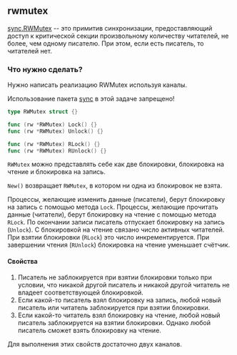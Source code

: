 ## rwmutex

[sync.RWMutex](https://golang.org/pkg/sync/#RWMutex) -- это примитив синхронизации,
предоставляющий доступ к критической секции произвольному количеству читателей,
не более, чем одному писателю. При этом, если есть писатель, то читателей нет.

### Что нужно сделать?

Нужно написать реализацию RWMutex используя каналы.

Использование пакета [sync](https://golang.org/pkg/sync) в этой задаче запрещено!

```go
type RWMutex struct {}

func (rw *RWMutex) Lock() {}
func (rw *RWMutex) Unlock() {}

func (rw *RWMutex) RLock() {}
func (rw *RWMutex) RUnlock() {}
```

`RWMutex` можно представлять себе как две блокировки, блокировка на чтение и блокировка на запись.

`New()` возвращает `RWMutex`, в котором ни одна из блокировок не взята.

Процессы, желающие изменить данные (писатели), берут блокировку на запись с помощью метода `Lock`.
Процессы, желающие прочитать данные (читатели), берут блокировку на чтение с помощью метода `RLock`.
По окончании записи писатель отпускает блокировку на запись (`Unlock`).
С блокировкой на чтение связано число активных читателей.
При взятии блокировки (`RLock`) это число инкрементируется.
При завершении чтения (`RUnlock`) блокировка на чтение уменьшает счётчик.

#### Свойства
1. Писатель не заблокируется при взятии блокировки только при условии,
   что никакой другой писатель и никакой другой читатель не владеет соответствующей блокировкой.
2. Если какой-то писатель взял блокировку на запись, любой новый писатель или читатель заблокируется при взятии блокировки.
3. Если какой-то читатель взял блокировку на чтение, любой новый писатель заблокируется на взятии блокировки.
   Однако любой писатель сможет взять блокировку на чтение.

Для выполнения этих свойств достаточно двух каналов.
